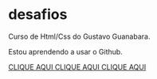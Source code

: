 # desafios

Curso de Html/Css do Gustavo Guanabara.

Estou aprendendo a usar o Github.

<a href ="https://rodrigoo2006.github.io/Sites-Html/Desafios-1/index.html"> CLIQUE AQUI </a>
<a href ="https://rodrigoo2006.github.io/Sites-Html/Desafios-2/index.html"> CLIQUE AQUI </a>
<a href ="https://rodrigoo2006.github.io/Sites-Html/Desafios-3/index.html"> CLIQUE AQUI </a>

